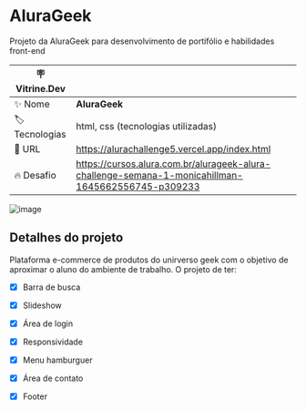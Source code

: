 # AluraGeek

Projeto da AluraGeek para desenvolvimento de portifólio e habilidades front-end

| :placard: Vitrine.Dev |     |
| -------------  | --- |
| :sparkles: Nome        | **AluraGeek**
| :label: Tecnologias | html, css (tecnologias utilizadas)
| :rocket: URL         | https://alurachallenge5.vercel.app/index.html
| :fire: Desafio     | https://cursos.alura.com.br/alurageek-alura-challenge-semana-1-monicahillman-1645662556745-p309233

![image](https://user-images.githubusercontent.com/104286173/204913160-af929871-9db8-44c4-a259-dff1283cf11c.png#vitrinedev)

## Detalhes do projeto

Plataforma e-commerce de produtos do unirverso geek com o objetivo de aproximar o aluno do ambiente de trabalho.
O projeto de ter:

- [x] Barra de busca

- [x] Slideshow

- [x] Área de login

- [x] Responsividade

- [x] Menu hamburguer

- [x] Área de contato

- [x] Footer
